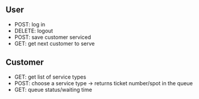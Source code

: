 ## User
- POST: log in
- DELETE: logout
- POST: save customer serviced
- GET: get next customer to serve

## Customer
- GET: get list of service types
- POST: choose a service type -> returns ticket number/spot in the queue
- GET: queue status/waiting time 